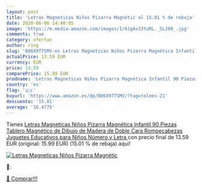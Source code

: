 ```yaml
---
layout: post
title: 'Letras Magneticas Niños Pizarra Magnétic al 15.01 % de rebaja'
date: 2020-06-06 14:40:05
image: 'https://m.media-amazon.com/images/I/61gAv33tuRL._SL200_.jpg'
comments: true
category: ofertas
author: ring
slug: 'B06X9TTSMV-es Letras Magneticas Niños Pizarra Magnética Infantil 90 Piezas Tablero Magnético de Dibujo de Madera de Doble Cara Rompecabezas Juguetes Educativos para Niños  Número y Letra '
actualPrice: 13.59 EUR
currency: EUR
price: 13.59
comparePrice: 15.99 EUR
prodname: 'Letras Magneticas Niños Pizarra Magnética Infantil 90 Piezas Tablero Magnético de Dibujo de Madera de Doble Cara Rompecabezas Juguetes Educativos para Niños  Número y Letra '
country: 'es'
flag: '🇪🇸'
buyurl: 'https://www.amazon.es/dp/B06X9TTSMV/?tag=tolees-21'
descuento: '15.01'
average: '16.4775'
---
```


Tienes [Letras Magneticas Niños Pizarra Magnética Infantil 90 Piezas Tablero Magnético de Dibujo de Madera de Doble Cara Rompecabezas Juguetes Educativos para Niños  Número y Letra ](https://www.amazon.es/dp/B06X9TTSMV/?tag=tolees-21) con precio final de  13.59 EUR (original: 15.99 EUR) (15.01 %  de rebaja) aqui!

[![Letras Magneticas Niños Pizarra Magnétic](https://m.media-amazon.com/images/I/61gAv33tuRL._SL200_.jpg)](https://www.amazon.es/dp/B06X9TTSMV/?tag=tolees-21)

🔎:


[🛒 Comprar!!!](https://www.amazon.es/dp/B06X9TTSMV/?tag=tolees-21)
